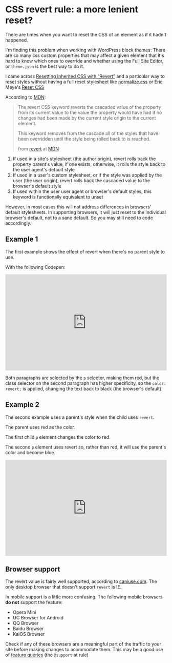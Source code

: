 # CSS revert rule: a more lenient reset?

There are times when you want to reset the CSS of an element as if it hadn't happened.

I'm finding this problem when working with WordPress block themes: There are so many css custom properties that may affect a given element that it's hard to know which ones to override and whether using the Full Site Editor, or `theme.json` is the best way to do it.

I came across [Resetting Inherited CSS with “Revert”](https://cloudfour.com/thinks/resetting-inherited-css-with-revert/) and a particular way to reset styles without having a full reset stylesheet like [normalize.css](https://necolas.github.io/normalize.css/) or Eric Meye's [Reset CSS](https://meyerweb.com/eric/tools/css/reset/)

According to [MDN](https://developer.mozilla.org/en-US/docs/Web/CSS/revert):

> The revert CSS keyword reverts the cascaded value of the property from its current value to the value the property would have had if no changes had been made by the current style origin to the current element.
>
> This keyword removes from the cascade all of the styles that have been overridden until the style being rolled back to is reached.
>
> from [revert](https://developer.mozilla.org/en-US/docs/Web/CSS/revert) at [MDN](https://developer.mozilla.org/en-US/docs/)

1. If used in a site's stylesheet (the author origin), revert rolls back the property parent's value, if one exists; otherwise, it rolls the style back to the user agent's default style
2. If used in a user's custom stylesheet, or if the style was applied by the user (the user origin), revert rolls back the cascaded value to the browser's default style
3. If used within the user user agent or browser's default styles, this keyword is functionally equivalent to unset

However, in most cases this will not address differences in browsers' default stylesheets. In supporting browsers, it will just reset to the individual browser's default, not to a sane default. So you may still need to code accordingly.

## Example 1

The first example shows the effect of revert when there's no parent style to use.

With the following Codepen:

<iframe height="300" style="width: 100%;" scrolling="no" title="Revert Example #1" src="https://codepen.io/caraya/embed/eYMQVPP?default-tab=css%2Cresult" frameborder="no" loading="lazy" allowtransparency="true" allowfullscreen="true">
  See the Pen <a href="https://codepen.io/caraya/pen/eYMQVPP">
  Revert Example #1</a> by Carlos Araya (<a href="https://codepen.io/caraya">@caraya</a>)
  on <a href="https://codepen.io">CodePen</a>.
</iframe>

Both paragraphs are selected by the `p` selector, making them red, but the class selector on the second paragraph has higher specificity, so the `color: revert;` is applied, changing the text back to black (the browser's default).

## Example 2

The second example uses a parent's style when the child uses `revert`.

The parent uses red as the color.

The first child `p` element changes the color to red.

The second `p` element uses revert so, rather than red, it will use the parent's color and become blue.

<iframe height="300" style="width: 100%;" scrolling="no" title="Revert Example #2" src="https://codepen.io/caraya/embed/WNzYMWd?default-tab=css%2Cresult" frameborder="no" loading="lazy" allowtransparency="true" allowfullscreen="true">
  See the Pen <a href="https://codepen.io/caraya/pen/WNzYMWd">
  Revert Example #2</a> by Carlos Araya (<a href="https://codepen.io/caraya">@caraya</a>)
  on <a href="https://codepen.io">CodePen</a>.
</iframe>

## Browser support

The revert value is fairly well supported, according to [caniuse.com](https://caniuse.com/css-revert-value). The only desktop browser that doesn't support `revert` is IE.

In mobile support is a little more confusing. The following mobile browsers **do not** support the feature:

* Opera Mini
* UC Browser for Android
* QQ Browser
* Baidu Browser
* KaiOS Browser

Check if any of these browsers are a meaningful part of the traffic to your site before making changes to acommodate them. This may be a good use of [feature queries](https://developer.mozilla.org/en-US/docs/Web/CSS/CSS_Conditional_Rules/Using_Feature_Queries) (the `@support` at rule)
